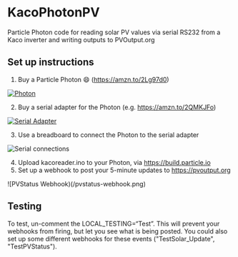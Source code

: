 # KacoPhotonPV
Particle Photon code for reading solar PV values via serial RS232 from a Kaco inverter and writing outputs to PVOutput.org

## Set up instructions  
  
1. Buy a Particle Photon :smile: (https://amzn.to/2Lg97d0)  

[![Photon](https://ws-eu.amazon-adsystem.com/widgets/q?_encoding=UTF8&MarketPlace=GB&ASIN=B012D6UYTA&ServiceVersion=20070822&ID=AsinImage&WS=1&Format=_SL250_&tag=lateralmindsl-21)](https://amzn.to/2Lg97d0)  
  
2. Buy a serial adapter for the Photon (e.g. https://amzn.to/2QMKJFo)  
  
[![Serial Adapter](https://ws-eu.amazon-adsystem.com/widgets/q?_encoding=UTF8&MarketPlace=GB&ASIN=B07DK3874B&ServiceVersion=20070822&ID=AsinImage&WS=1&Format=_SL250_&tag=lateralmindsl-21)](https://amzn.to/2QMKJFo)  
  
3. Use a breadboard to connect the Photon to the serial adapter  
  
![Serial connections](https://community.particle.io/uploads/default/original/2X/2/24ebf4e244c7084e83e1b0b7b43b2281b04fdbf1.jpg)  
  
4. Upload kacoreader.ino to your Photon, via https://build.particle.io  
5. Set up a webhook to post your 5-minute updates to https://pvoutput.org  
  
![PVStatus Webhook)(/pvstatus-webhook.png)  
  
## Testing  
To test, un-comment the LOCAL_TESTING=“Test”. This will prevent your webhooks from firing, but let you see what is being posted. You could also set up some different webhooks for these events ("TestSolar_Update", "TestPVStatus").  
  
